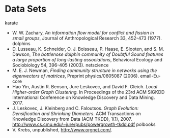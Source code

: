 # Data Sets

karate
  - W. W. Zachary, *An information flow model for conflict and fission in small groups*, Journal of Anthropological Research 33, 452-473 (1977).
dolphins
  - D. Lusseau, K. Schneider, O. J. Boisseau, P. Haase, E. Slooten, and S. M. Dawson,
    *The bottlenose dolphin community of Doubtful Sound features a large proportion of long-lasting associations*,
    Behavioral Ecology and Sociobiology 54, 396-405 (2003).
netscience
  - M. E. J. Newman,
    *Finding community structure in networks using the eigenvectors of matrices*,
    Preprint physics/0605087 (2006).
email-Eu-core
  - Hao Yin, Austin R. Benson, Jure Leskovec, and David F. Gleich.
    *Local Higher-order Graph Clustering.*
    In Proceedings of the 23rd ACM SIGKDD International Conference on Knowledge Discovery and Data Mining. 2017.
  - J. Leskovec, J. Kleinberg and C. Faloutsos.
    *Graph Evolution: Densification and Shrinking Diameters*.
    ACM Transactions on Knowledge Discovery from Data (ACM TKDD), 1(1), 2007. http://www.cs.cmu.edu/~jure/pubs/powergrowth-tkdd.pdf
polbooks
  - V. Krebs, unpublished, http://www.orgnet.com/.
